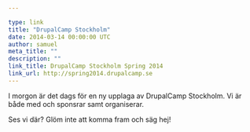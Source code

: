 ```yaml
---

type: link
title: "DrupalCamp Stockholm"
date: 2014-03-14 00:00:00 UTC
author: samuel
meta_title: ""
description: ""
link_title: DrupalCamp Stockholm Spring 2014
link_url: http://spring2014.drupalcamp.se
---
```


<p>I morgon är det dags för en ny upplaga av DrupalCamp Stockholm. Vi är både med och sponsrar samt organiserar.</p>

<p>Ses vi där? Glöm inte att komma fram och säg hej!</p>
